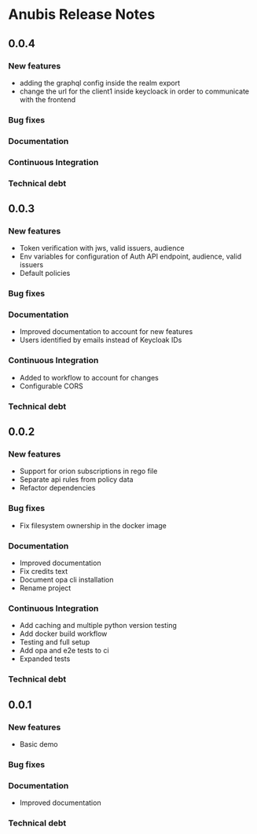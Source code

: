 # Anubis Release Notes

## 0.0.4

### New features

- adding the graphql config inside the realm export
- change the url for the client1 inside keycloack in order to communicate with the frontend 

### Bug fixes

### Documentation

### Continuous Integration

### Technical debt

## 0.0.3

### New features

- Token verification with jws, valid issuers, audience
- Env variables for configuration of Auth API endpoint, audience, valid issuers
- Default policies

### Bug fixes

### Documentation

- Improved documentation to account for new features
- Users identified by emails instead of Keycloak IDs

### Continuous Integration

- Added to workflow to account for changes
- Configurable CORS

### Technical debt

## 0.0.2

### New features

- Support for orion subscriptions in rego file
- Separate api rules from policy data
- Refactor dependencies

### Bug fixes

- Fix filesystem ownership in the docker image

### Documentation

- Improved documentation
- Fix credits text
- Document opa cli installation
- Rename project

### Continuous Integration

- Add caching and multiple python version testing
- Add docker build workflow
- Testing and full setup
- Add opa and e2e tests to ci
- Expanded tests

### Technical debt

## 0.0.1

### New features

- Basic demo

### Bug fixes

### Documentation

- Improved documentation

### Technical debt
